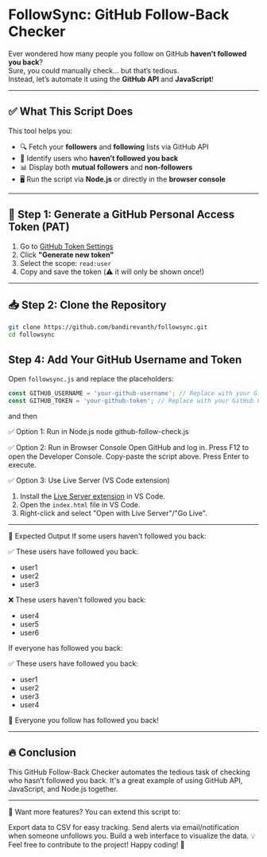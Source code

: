 # FollowSync: GitHub Follow-Back Checker

Ever wondered how many people you follow on GitHub **haven’t followed you back**?  
Sure, you could manually check... but that’s tedious.  
Instead, let’s automate it using the **GitHub API** and **JavaScript**!

---

## ✅ What This Script Does

This tool helps you:

- 🔍 Fetch your **followers** and **following** lists via GitHub API  
- 🔁 Identify users who **haven’t followed you back**
- 📊 Display both **mutual followers** and **non-followers**
- 🖥️ Run the script via **Node.js** or directly in the **browser console**

---

## 🔑 Step 1: Generate a GitHub Personal Access Token (PAT)

1. Go to [GitHub Token Settings](https://github.com/settings/tokens)
2. Click **"Generate new token"**
3. Select the scope: `read:user`
4. Copy and save the token (⚠️ it will only be shown once!)

---

## 📥 Step 2: Clone the Repository

```bash
git clone https://github.com/bandirevanth/followsync.git
cd followsync
```

## Step 4: Add Your GitHub Username and Token
Open `followsync.js` and replace the placeholders:

```javascript
const GITHUB_USERNAME = 'your-github-username'; // Replace with your GitHub username
const GITHUB_TOKEN = 'your-github-token'; // Replace with your GitHub Personal Access Token
```

and then

✅ Option 1: Run in Node.js
node github-follow-check.js

✅ Option 2: Run in Browser Console
Open GitHub and log in.
Press F12 to open the Developer Console.
Copy-paste the script above.
Press Enter to execute.

✅ Option 3: Use Live Server (VS Code extension)
1. Install the [Live Server extension](https://marketplace.visualstudio.com/items?itemName=ritwickdey.LiveServer) in VS Code.
2. Open the `index.html` file in VS Code.
3. Right-click and select "Open with Live Server"/"Go Live".

---

🎯 Expected Output
If some users haven't followed you back:

✅ These users have followed you back:
- user1
- user2
- user3

❌ These users haven't followed you back:
- user4
- user5
- user6
  
If everyone has followed you back:

✅ These users have followed you back:
- user1
- user2
- user3
- user4
  
🎉 Everyone you follow has followed you back!

---

## 🔥 Conclusion  
This GitHub Follow-Back Checker automates the tedious task of checking who hasn’t followed you back. It's a great example of using GitHub API, JavaScript, and Node.js together.

---

📌 Want more features? You can extend this script to:

Export data to CSV for easy tracking.
Send alerts via email/notification when someone unfollows you.
Build a web interface to visualize the data.
💡 Feel free to contribute to the project! Happy coding! 🚀
